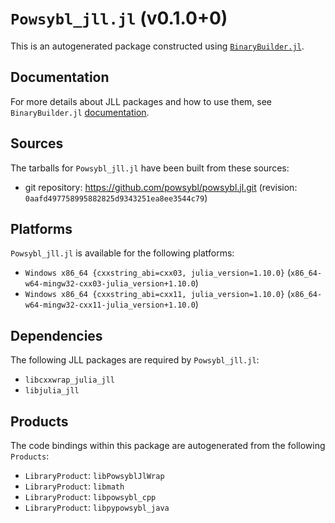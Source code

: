 # `Powsybl_jll.jl` (v0.1.0+0)

This is an autogenerated package constructed using [`BinaryBuilder.jl`](https://github.com/JuliaPackaging/BinaryBuilder.jl).

## Documentation

For more details about JLL packages and how to use them, see `BinaryBuilder.jl` [documentation](https://docs.binarybuilder.org/stable/jll/).

## Sources

The tarballs for `Powsybl_jll.jl` have been built from these sources:

* git repository: https://github.com/powsybl/powsybl.jl.git (revision: `0aafd497758995882825d9343251ea8ee3544c79`)

## Platforms

`Powsybl_jll.jl` is available for the following platforms:

* `Windows x86_64 {cxxstring_abi=cxx03, julia_version=1.10.0}` (`x86_64-w64-mingw32-cxx03-julia_version+1.10.0`)
* `Windows x86_64 {cxxstring_abi=cxx11, julia_version=1.10.0}` (`x86_64-w64-mingw32-cxx11-julia_version+1.10.0`)

## Dependencies

The following JLL packages are required by `Powsybl_jll.jl`:

* `libcxxwrap_julia_jll`
* `libjulia_jll`

## Products

The code bindings within this package are autogenerated from the following `Products`:

* `LibraryProduct`: `libPowsyblJlWrap`
* `LibraryProduct`: `libmath`
* `LibraryProduct`: `libpowsybl_cpp`
* `LibraryProduct`: `libpypowsybl_java`
